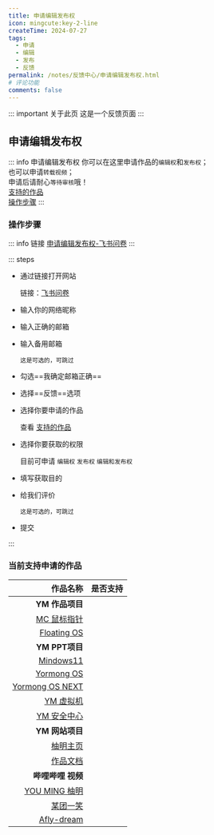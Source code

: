 ```yaml
---
title: 申请编辑发布权
icon: mingcute:key-2-line
createTime: 2024-07-27
tags:
  - 申请
  - 编辑
  - 发布
  - 反馈
permalink: /notes/反馈中心/申请编辑发布权.html
# 评论功能
comments: false
---
```


::: important 关于此页
这是一个反馈页面
:::

## <Icon name="mingcute:key-2-line" color="currentColor" /> 申请编辑发布权

::: info 申请编辑发布权
你可以在这里申请作品的`编辑权`和`发布权`；\
也可以申请`转载视频`；\
申请后请耐心`等待审核`哦！\
[支持的作品](#当前支持申请的作品)\
[操作步骤](#操作步骤)
:::

### <Icon name="mingcute:bulb-line" color="currentColor" /> 操作步骤

::: info 链接
[申请编辑发布权-飞书问卷](https://you-ming.feishu.cn/share/base/form/shrcn0cy7MvgHQiajVARK7OmSZf)
:::

::: steps

- 通过链接打开网站

   链接：[飞书问卷](https://you-ming.feishu.cn/share/base/form/shrcnPXFd1kjeiaoPTkQlHZ1jhb)

- 输入你的网络昵称
- 输入正确的邮箱
- 输入备用邮箱

   `这是可选的，可跳过`

- 勾选==我确定邮箱正确==
- 选择==反馈==选项
- 选择你要申请的作品

   查看 [支持的作品](#当前支持申请的作品)

- 选择你要获取的权限

   目前可申请 `编辑权` `发布权` `编辑和发布权`

- 填写获取目的
- 给我们评价

   `这是可选的，可跳过`

- 提交

:::

### <Icon name="mingcute:key-2-line" color="currentColor" /> 当前支持申请的作品

|作品名称                                     |是否支持|
|-:                                          |:-     |
|**YM 作品项目** <Icon name="fluent-emoji:open-book" color="currentColor" /> ||
|[MC 鼠标指针](/notes/MC-鼠标指针.html)   | <Badge text="开源项目，不需要申请" type="info" /> |
|[Floating OS](/notes/Floating-OS.html)   | <Badge text="不支持" type="danger" /> |
|**YM PPT项目** <Icon name="fluent-emoji:keyboard" color="currentColor" /> ||
|[Mindows11](/notes/Mindows11.html)        | <Badge text="开源项目，不需要申请" type="info" /> |
|[Yormong OS](/notes/Yormong-OS.html)    | <Badge text="支持申请" type="tip" /> <Badge text="通过率仅 2 %" type="warning" /> |
|[Yormong OS NEXT](/notes/Yormong-OS-NEXT.html)| <Badge text="不支持" type="danger" /> |
|[YM 虚拟机](/notes/YM-虚拟机.html)       | <Badge text="不支持" type="danger" /> |
|[YM 安全中心](/notes/YM-安全中心.html)   | <Badge text="不支持" type="danger" /> |
|**YM 网站项目** <Icon name="fluent-emoji:globe-showing-asia-australia" color="currentColor" /> ||
|[柚明主页](/notes/柚明主页.html)           | <Badge text="开源项目，不需要申请" type="info" /> <Badge text="需二创后发布" type="warning" /> |
|[作品文档](/notes/作品文档.html)           | <Badge text="开源项目，不需要申请" type="info" /> <Badge text="需二创后发布" type="warning" /> |
|**哔哩哔哩 视频** <Icon name="mingcute:bilibili-line" color="currentColor" /> ||
|[YOU MING 柚明](https://space.bilibili.com/1337092956)| <Badge text="支持申请" type="tip" /> |
|[某团一笑](https://space.bilibili.com/3493093632379150)| <Badge text="不支持" type="danger" /> |
|[Afly-dream](https://space.bilibili.com/1364066451)| <Badge text="不支持" type="danger" /> |